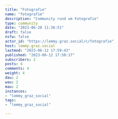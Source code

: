 ```yaml
---
title: "Fotografie" 
name: "fotografie"
description: "Community rund um Fotografie"
type: community
date: "2023-06-20 11:36:51"
draft: false
nsfw: false
actor_id: "https://lemmy.graz.social/c/fotografie"
host: lemmy.graz.social
lastmod: "2023-06-12 17:59:43"
published: "2023-06-12 17:50:17"
subscribers: 2
posts: 4
comments: 4
weight: 4
dau: 2
wau: 2
mau: 2
instances:
- "lemmy_graz_social"
tags: 
- "lemmy_graz_social"

---
```

